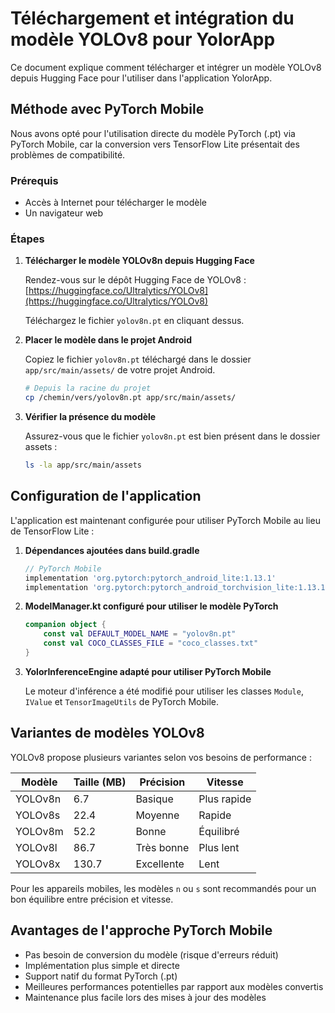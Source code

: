 # Téléchargement et intégration du modèle YOLOv8 pour YolorApp

Ce document explique comment télécharger et intégrer un modèle YOLOv8 depuis Hugging Face pour l'utiliser dans l'application YolorApp.

## Méthode avec PyTorch Mobile

Nous avons opté pour l'utilisation directe du modèle PyTorch (.pt) via PyTorch Mobile, car la conversion vers TensorFlow Lite présentait des problèmes de compatibilité.

### Prérequis
- Accès à Internet pour télécharger le modèle
- Un navigateur web

### Étapes

1. **Télécharger le modèle YOLOv8n depuis Hugging Face**

   Rendez-vous sur le dépôt Hugging Face de YOLOv8 :
   [https://huggingface.co/Ultralytics/YOLOv8](https://huggingface.co/Ultralytics/YOLOv8)

   Téléchargez le fichier `yolov8n.pt` en cliquant dessus.

2. **Placer le modèle dans le projet Android**

   Copiez le fichier `yolov8n.pt` téléchargé dans le dossier `app/src/main/assets/` de votre projet Android.

   ```bash
   # Depuis la racine du projet
   cp /chemin/vers/yolov8n.pt app/src/main/assets/
   ```

3. **Vérifier la présence du modèle**

   Assurez-vous que le fichier `yolov8n.pt` est bien présent dans le dossier assets :

   ```bash
   ls -la app/src/main/assets
   ```

## Configuration de l'application

L'application est maintenant configurée pour utiliser PyTorch Mobile au lieu de TensorFlow Lite :

1. **Dépendances ajoutées dans build.gradle**

   ```gradle
   // PyTorch Mobile
   implementation 'org.pytorch:pytorch_android_lite:1.13.1'
   implementation 'org.pytorch:pytorch_android_torchvision_lite:1.13.1'
   ```

2. **ModelManager.kt configuré pour utiliser le modèle PyTorch**

   ```kotlin
   companion object {
       const val DEFAULT_MODEL_NAME = "yolov8n.pt"
       const val COCO_CLASSES_FILE = "coco_classes.txt"
   }
   ```

3. **YolorInferenceEngine adapté pour utiliser PyTorch Mobile**

   Le moteur d'inférence a été modifié pour utiliser les classes `Module`, `IValue` et `TensorImageUtils` de PyTorch Mobile.

## Variantes de modèles YOLOv8

YOLOv8 propose plusieurs variantes selon vos besoins de performance :

| Modèle     | Taille (MB) | Précision | Vitesse |
|------------|-------------|-----------|---------|
| YOLOv8n    | 6.7         | Basique   | Plus rapide |
| YOLOv8s    | 22.4        | Moyenne   | Rapide |
| YOLOv8m    | 52.2        | Bonne     | Équilibré |
| YOLOv8l    | 86.7        | Très bonne | Plus lent |
| YOLOv8x    | 130.7       | Excellente | Lent |

Pour les appareils mobiles, les modèles `n` ou `s` sont recommandés pour un bon équilibre entre précision et vitesse.

## Avantages de l'approche PyTorch Mobile

- Pas besoin de conversion du modèle (risque d'erreurs réduit)
- Implémentation plus simple et directe
- Support natif du format PyTorch (.pt)
- Meilleures performances potentielles par rapport aux modèles convertis
- Maintenance plus facile lors des mises à jour des modèles 